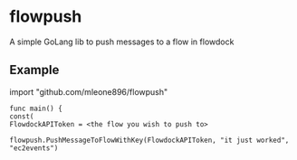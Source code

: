 # flowpush
A simple GoLang lib to push messages to a flow in flowdock

## Example
import "github.com/mleone896/flowpush"
```
func main() {
const(
FlowdockAPIToken = <the flow you wish to push to>

flowpush.PushMessageToFlowWithKey(FlowdockAPIToken, "it just worked", "ec2events")

```

